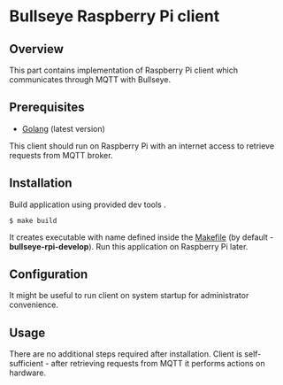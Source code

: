 # Bullseye Raspberry Pi client

## Overview

This part contains implementation of Raspberry Pi client which communicates through
MQTT with Bullseye.

## Prerequisites

- [Golang](https://golang.org/) (latest version)

This client should run on Raspberry Pi with an internet access to retrieve requests from MQTT broker.

## Installation

Build application using provided dev tools .

```shell script
$ make build
```

It creates executable with name defined inside the [Makefile](./Makefile) (by default - **bullseye-rpi-develop**).
Run this application on Raspberry Pi later. 

## Configuration

It might be useful to run client on system startup for administrator convenience.

## Usage

There are no additional steps required after installation. Client is self-sufficient - after retrieving
requests from MQTT it performs actions on hardware.